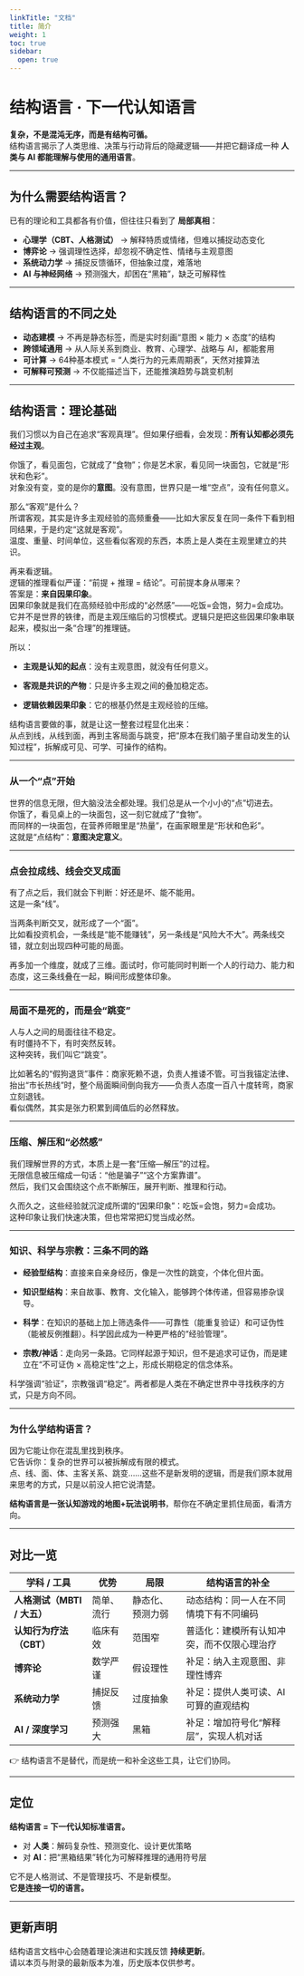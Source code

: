 ```yaml
---
linkTitle: "文档"
title: 简介
weight: 1
toc: true
sidebar:
  open: true
---
```


# 结构语言 · 下一代认知语言

**复杂，不是混沌无序，而是有结构可循。**  
结构语言揭示了人类思维、决策与行动背后的隐藏逻辑——并把它翻译成一种 **人类与 AI 都能理解与使用的通用语言**。

---

## 为什么需要结构语言？

已有的理论和工具都各有价值，但往往只看到了 **局部真相**：

- **心理学（CBT、人格测试）** → 解释特质或情绪，但难以捕捉动态变化  
- **博弈论** → 强调理性选择，却忽视不确定性、情绪与主观意图  
- **系统动力学** → 捕捉反馈循环，但抽象过度，难落地  
- **AI 与神经网络** → 预测强大，却困在“黑箱”，缺乏可解释性  

---

## 结构语言的不同之处

- **动态建模** → 不再是静态标签，而是实时刻画“意图 × 能力 × 态度”的结构  
- **跨领域通用** → 从人际关系到商业、教育、心理学、战略与 AI，都能套用  
- **可计算** → 64种基本模式 = “人类行为的元素周期表”，天然对接算法  
- **可解释可预测** → 不仅能描述当下，还能推演趋势与跳变机制  

---
## 结构语言：理论基础

我们习惯以为自己在追求“客观真理”。但如果仔细看，会发现：**所有认知都必须先经过主观**。

你饿了，看见面包，它就成了“食物”；你是艺术家，看见同一块面包，它就是“形状和色彩”。  
对象没有变，变的是你的**意图**。没有意图，世界只是一堆“空点”，没有任何意义。

那么“客观”是什么？  
所谓客观，其实是许多主观经验的高频重叠——比如大家反复在同一条件下看到相同结果，于是约定“这就是客观”。  
温度、重量、时间单位，这些看似客观的东西，本质上是人类在主观里建立的共识。

再来看逻辑。  
逻辑的推理看似严谨：“前提 + 推理 = 结论”。可前提本身从哪来？  
答案是：**来自因果印象**。  
因果印象就是我们在高频经验中形成的“必然感”——吃饭=会饱，努力=会成功。  
它并不是世界的铁律，而是主观压缩后的习惯模式。逻辑只是把这些因果印象串联起来，模拟出一条“合理”的推理链。

所以：

- **主观是认知的起点**：没有主观意图，就没有任何意义。
    
- **客观是共识的产物**：只是许多主观之间的叠加稳定态。
    
- **逻辑依赖因果印象**：它的根基仍然是主观经验的压缩。
    

结构语言要做的事，就是让这一整套过程显化出来：  
从点到线，从线到面，再到主客局面与跳变，把“原本在我们脑子里自动发生的认知过程”，拆解成可见、可学、可操作的结构。

---

### 从一个“点”开始

世界的信息无限，但大脑没法全都处理。我们总是从一个小小的“点”切进去。  
你饿了，看见桌上的一块面包，这一刻它就成了“食物”。  
而同样的一块面包，在营养师眼里是“热量”，在画家眼里是“形状和色彩”。  
这就是“点结构”：**意图决定意义**。

---

### 点会拉成线、线会交叉成面

有了点之后，我们就会下判断：好还是坏、能不能用。  
这是一条“线”。

当两条判断交叉，就形成了一个“面”。  
比如看投资机会，一条线是“能不能赚钱”，另一条线是“风险大不大”。两条线交错，就立刻出现四种可能的局面。

再多加一个维度，就成了三维。面试时，你可能同时判断一个人的行动力、能力和态度，这三条线叠在一起，瞬间形成整体印象。

---

### 局面不是死的，而是会“跳变”

人与人之间的局面往往不稳定。  
有时僵持不下，有时突然反转。  
这种突转，我们叫它“跳变”。

比如著名的“假狗退货”事件：商家死赖不退，负责人推诿不管。可当我锚定法律、抬出“市长热线”时，整个局面瞬间倒向我方——负责人态度一百八十度转弯，商家立刻退钱。  
看似偶然，其实是张力积累到阈值后的必然释放。

---

### 压缩、解压和“必然感”

我们理解世界的方式，本质上是一套“压缩—解压”的过程。  
无限信息被压缩成一句话：“他是骗子”“这个方案靠谱”。  
然后，我们又会围绕这个点不断解压，展开判断、推理和行动。

久而久之，这些经验就沉淀成所谓的“因果印象”：吃饭=会饱，努力=会成功。  
这种印象让我们快速决策，但也常常把幻觉当成必然。

---

### 知识、科学与宗教：三条不同的路

- **经验型结构**：直接来自亲身经历，像是一次性的跳变，个体化但片面。
    
- **知识型结构**：来自故事、教育、文化输入，能够跨个体传递，但容易掺杂误导。
    
- **科学**：在知识的基础上加上筛选条件——可靠性（能重复验证）和可证伪性（能被反例推翻）。科学因此成为一种更严格的“经验管理”。
    
- **宗教/神话**：走向另一条路。它同样起源于知识，但不是追求可证伪，而是建立在“不可证伪 × 高稳定性”之上，形成长期稳定的信念体系。
    

科学强调“验证”，宗教强调“稳定”。两者都是人类在不确定世界中寻找秩序的方式，只是方向不同。

---

### 为什么学结构语言？

因为它能让你在混乱里找到秩序。  
它告诉你：复杂的世界可以被拆解成有限的模式。  
点、线、面、体、主客关系、跳变……这些不是新发明的逻辑，而是我们原本就用来思考的方式，只是以前没人把它说清楚。

**结构语言是一张认知游戏的地图+玩法说明书**，帮你在不确定里抓住局面，看清方向。

---

## 对比一览

| 学科 / 工具 | 优势 | 局限 | 结构语言的补全 |
|---|---|---|---|
| **人格测试（MBTI / 大五）** | 简单、流行 | 静态化、预测力弱 | 动态结构：同一人在不同情境下有不同编码 |
| **认知行为疗法（CBT）** | 临床有效 | 范围窄 | 普适化：建模所有认知冲突，而不仅限心理治疗 |
| **博弈论** | 数学严谨 | 假设理性 | 补足：纳入主观意图、非理性博弈 |
| **系统动力学** | 捕捉反馈 | 过度抽象 | 补足：提供人类可读、AI可算的直观结构 |
| **AI / 深度学习** | 预测强大 | 黑箱 | 补足：增加符号化“解释层”，实现人机对话 |

👉 结构语言不是替代，而是统一和补全这些工具，让它们协同。

---

## 定位

**结构语言 = 下一代认知标准语言。**

- 对 **人类**：解码复杂性、预测变化、设计更优策略  
- 对 **AI**：把“黑箱结果”转化为可解释推理的通用符号层  

它不是人格测试、不是管理技巧、不是新模型。  
**它是连接一切的语言。**

---

## 更新声明

结构语言文档中心会随着理论演进和实践反馈 **持续更新**。  
请以本页与附录的最新版本为准，历史版本仅供参考。
